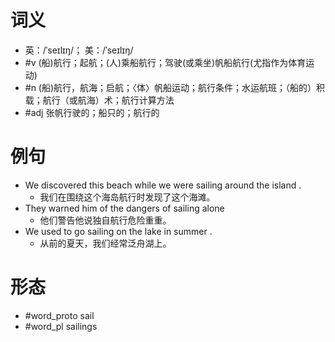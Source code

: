 # 词义
- 英：/ˈseɪlɪŋ/； 美：/ˈseɪlɪŋ/
- #v (船)航行；起航；(人)乘船航行；驾驶(或乘坐)帆船航行(尤指作为体育运动)
- #n (船)航行，航海；启航；〈体〉帆船运动；航行条件；水运航班；（船的）积载；航行（或航海）术；航行计算方法
- #adj 张帆行驶的；船只的；航行的
# 例句
- We discovered this beach while we were sailing around the island .
	- 我们在围绕这个海岛航行时发现了这个海滩。
- They warned him of the dangers of sailing alone
	- 他们警告他说独自航行危险重重。
- We used to go sailing on the lake in summer .
	- 从前的夏天，我们经常泛舟湖上。
# 形态
- #word_proto sail
- #word_pl sailings
